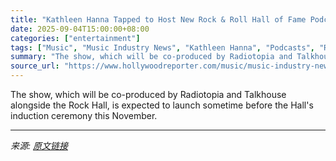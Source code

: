 ```yaml
---
title: "Kathleen Hanna Tapped to Host New Rock & Roll Hall of Fame Podcast (Exclusive)"
date: 2025-09-04T15:00:00+08:00
categories: ["entertainment"]
tags: ["Music", "Music Industry News", "Kathleen Hanna", "Podcasts", "Rock & Roll Hall of Fame"]
summary: "The show, which will be co-produced by Radiotopia and Talkhouse alongside the Rock Hall, is expected to launch sometime before the Hall's induction ceremony this November."
source_url: "https://www.hollywoodreporter.com/music/music-industry-news/kathleen-hanna-to-host-rock-and-roll-hall-of-fame-podcast-1236360888/"
---
```


The show, which will be co-produced by Radiotopia and Talkhouse alongside the Rock Hall, is expected to launch sometime before the Hall's induction ceremony this November.

---

*来源: [原文链接](https://www.hollywoodreporter.com/music/music-industry-news/kathleen-hanna-to-host-rock-and-roll-hall-of-fame-podcast-1236360888/)*

